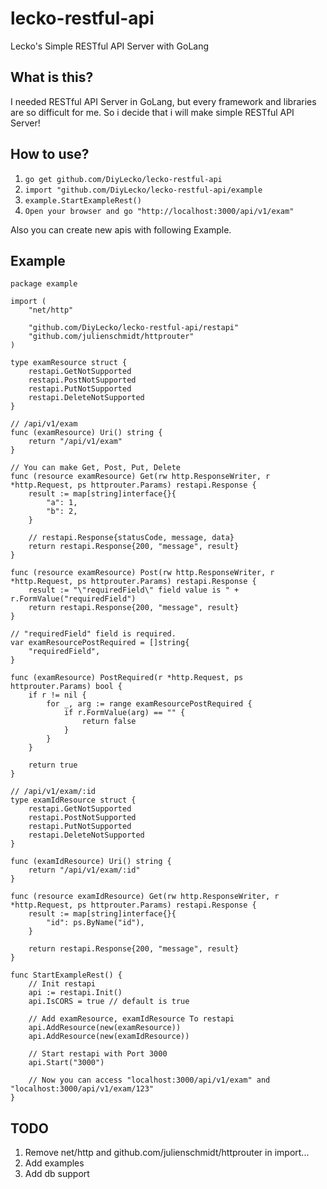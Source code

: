 lecko-restful-api
===================


Lecko's Simple RESTful API Server with GoLang


What is this?
-------------

I needed RESTful API Server in GoLang, but every framework and libraries are so difficult for me. So i decide that i will make simple RESTful API Server!



How to use?
-------------

1. `go get github.com/DiyLecko/lecko-restful-api`
2. `import "github.com/DiyLecko/lecko-restful-api/example`
3. `example.StartExampleRest()`
4. `Open your browser and go "http://localhost:3000/api/v1/exam"`

Also you can create new apis with following Example.



Example
--------------
```golang
package example

import (
	"net/http"

	"github.com/DiyLecko/lecko-restful-api/restapi"
	"github.com/julienschmidt/httprouter"
)

type examResource struct {
	restapi.GetNotSupported
	restapi.PostNotSupported
	restapi.PutNotSupported
	restapi.DeleteNotSupported
}

// /api/v1/exam
func (examResource) Uri() string {
	return "/api/v1/exam"
}

// You can make Get, Post, Put, Delete
func (resource examResource) Get(rw http.ResponseWriter, r *http.Request, ps httprouter.Params) restapi.Response {
	result := map[string]interface{}{
		"a": 1,
		"b": 2,
	}

	// restapi.Response{statusCode, message, data}
	return restapi.Response{200, "message", result}
}

func (resource examResource) Post(rw http.ResponseWriter, r *http.Request, ps httprouter.Params) restapi.Response {
	result := "\"requiredField\" field value is " + r.FormValue("requiredField")
	return restapi.Response{200, "message", result}
}

// "requiredField" field is required.
var examResourcePostRequired = []string{
	"requiredField",
}

func (examResource) PostRequired(r *http.Request, ps httprouter.Params) bool {
	if r != nil {
		for _, arg := range examResourcePostRequired {
			if r.FormValue(arg) == "" {
				return false
			}
		}
	}

	return true
}

// /api/v1/exam/:id
type examIdResource struct {
	restapi.GetNotSupported
	restapi.PostNotSupported
	restapi.PutNotSupported
	restapi.DeleteNotSupported
}

func (examIdResource) Uri() string {
	return "/api/v1/exam/:id"
}

func (resource examIdResource) Get(rw http.ResponseWriter, r *http.Request, ps httprouter.Params) restapi.Response {
	result := map[string]interface{}{
		"id": ps.ByName("id"),
	}

	return restapi.Response{200, "message", result}
}

func StartExampleRest() {
	// Init restapi
	api := restapi.Init()
	api.IsCORS = true // default is true

	// Add examResource, examIdResource To restapi
	api.AddResource(new(examResource))
	api.AddResource(new(examIdResource))

	// Start restapi with Port 3000
	api.Start("3000")

	// Now you can access "localhost:3000/api/v1/exam" and "localhost:3000/api/v1/exam/123"
}
```



TODO
------------
1. Remove net/http and github.com/julienschmidt/httprouter in import...
2. Add examples
3. Add db support

